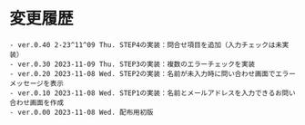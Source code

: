 # 変更履歴

	- ver.0.40 2-23^11^09 Thu. STEP4の実装：問合せ項目を追加（入力チェックは未実装）
	- ver.0.30 2023-11-09 Thu. STEP3の実装：複数のエラーチェックを実装
	- ver.0.20 2023-11-08 Wed. STEP2の実装：名前が未入力時に問い合わせ画面でエラーメッセージを表示
	- ver.0.10 2023-11-08 Wed. STEP1の実装：名前とメールアドレスを入力できるお問い合わせ画面を作成
	- ver.0.00 2023-11-08 Wed. 配布用初版